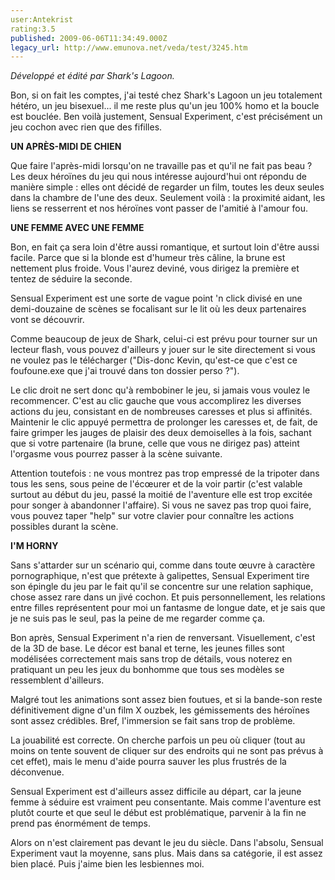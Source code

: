 ```yaml
---
user:Antekrist
rating:3.5
published: 2009-06-06T11:34:49.000Z
legacy_url: http://www.emunova.net/veda/test/3245.htm
---
```

_Développé et édité par Shark's Lagoon._  

  

Bon, si on fait les comptes, j'ai testé chez Shark's Lagoon un jeu totalement hétéro, un jeu bisexuel... il me reste plus qu'un jeu 100% homo et la boucle est bouclée. Ben voilà justement, Sensual Experiment, c'est précisément un jeu cochon avec rien que des fifilles.  

  

**UN APRÈS-MIDI DE CHIEN**  

Que faire l'après-midi lorsqu'on ne travaille pas et qu'il ne fait pas beau ? Les deux héroïnes du jeu qui nous intéresse aujourd'hui ont répondu de manière simple : elles ont décidé de regarder un film, toutes les deux seules dans la chambre de l'une des deux. Seulement voilà : la proximité aidant, les liens se resserrent et nos héroïnes vont passer de l'amitié à l'amour fou.  

  

**UNE FEMME AVEC UNE FEMME**  

Bon, en fait ça sera loin d'être aussi romantique, et surtout loin d'être aussi facile. Parce que si la blonde est d'humeur très câline, la brune est nettement plus froide. Vous l'aurez deviné, vous dirigez la première et tentez de séduire la seconde.  

Sensual Experiment est une sorte de vague point 'n click divisé en une demi-douzaine de scènes se focalisant sur le lit où les deux partenaires vont se découvrir.  

Comme beaucoup de jeux de Shark, celui-ci est prévu pour tourner sur un lecteur flash, vous pouvez d'ailleurs y jouer sur le site directement si vous ne voulez pas le télécharger ("Dis-donc Kevin, qu'est-ce que c'est ce foufoune.exe que j'ai trouvé dans ton dossier perso ?").  

Le clic droit ne sert donc qu'à rembobiner le jeu, si jamais vous voulez le recommencer. C'est au clic gauche que vous accomplirez les diverses actions du jeu, consistant en de nombreuses caresses et plus si affinités. Maintenir le clic appuyé permettra de prolonger les caresses et, de fait, de faire grimper les jauges de plaisir des deux demoiselles à la fois, sachant que si votre partenaire (la brune, celle que vous ne dirigez pas) atteint l'orgasme vous pourrez passer à la scène suivante.  

Attention toutefois : ne vous montrez pas trop empressé de la tripoter dans tous les sens, sous peine de l'écœurer et de la voir partir (c'est valable surtout au début du jeu, passé la moitié de l'aventure elle est trop excitée pour songer à abandonner l'affaire). Si vous ne savez pas trop quoi faire, vous pouvez taper "help" sur votre clavier pour connaître les actions possibles durant la scène.  

  

**I'M HORNY**  

Sans s'attarder sur un scénario qui, comme dans toute œuvre à caractère pornographique, n'est que prétexte à galipettes, Sensual Experiment tire son épingle du jeu par le fait qu'il se concentre sur une relation saphique, chose assez rare dans un jivé cochon. Et puis personnellement, les relations entre filles représentent pour moi un fantasme de longue date, et je sais que je ne suis pas le seul, pas la peine de me regarder comme ça.  

Bon après, Sensual Experiment n'a rien de renversant. Visuellement, c'est de la 3D de base. Le décor est banal et terne, les jeunes filles sont modélisées correctement mais sans trop de détails, vous noterez en pratiquant un peu les jeux du bonhomme que tous ses modèles se ressemblent d'ailleurs.  

Malgré tout les animations sont assez bien foutues, et si la bande-son reste définitivement digne d'un film X ouzbek, les gémissements des héroïnes sont assez crédibles. Bref, l'immersion se fait sans trop de problème.  

La jouabilité est correcte. On cherche parfois un peu où cliquer (tout au moins on tente souvent de cliquer sur des endroits qui ne sont pas prévus à cet effet), mais le menu d'aide pourra sauver les plus frustrés de la déconvenue.  

Sensual Experiment est d'ailleurs assez difficile au départ, car la jeune femme à séduire est vraiment peu consentante. Mais comme l'aventure est plutôt courte et que seul le début est problématique, parvenir à la fin ne prend pas énormément de temps.  

Alors on n'est clairement pas devant le jeu du siècle. Dans l'absolu, Sensual Experiment vaut la moyenne, sans plus. Mais dans sa catégorie, il est assez bien placé. Puis j'aime bien les lesbiennes moi.